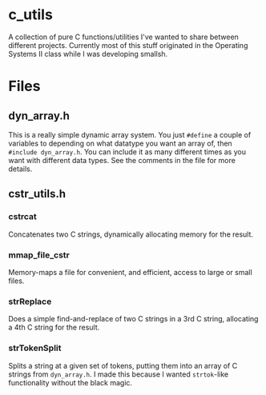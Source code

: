# c_utils

A collection of pure C functions/utilities I've wanted to share between different projects. Currently most of this stuff originated in the Operating Systems II class while I was developing smallsh.


# Files
## dyn_array.h

This is a really simple dynamic array system. You just `#define` a couple of variables to depending on what datatype you want an array of, then `#include dyn_array.h`. You can include it as many different times as you want with different data types. See the comments in the file for more details.

## cstr_utils.h
### cstrcat
Concatenates two C strings, dynamically allocating memory for the result.
### mmap_file_cstr
Memory-maps a file for convenient, and efficient, access to large or small files.
### strReplace
Does a simple find-and-replace of two C strings in a 3rd C string, allocating a 4th C string for the result.
### strTokenSplit
Splits a string at a given set of tokens, putting them into an array of C strings from `dyn_array.h`. I made this because I wanted `strtok`-like functionality without the black magic.
